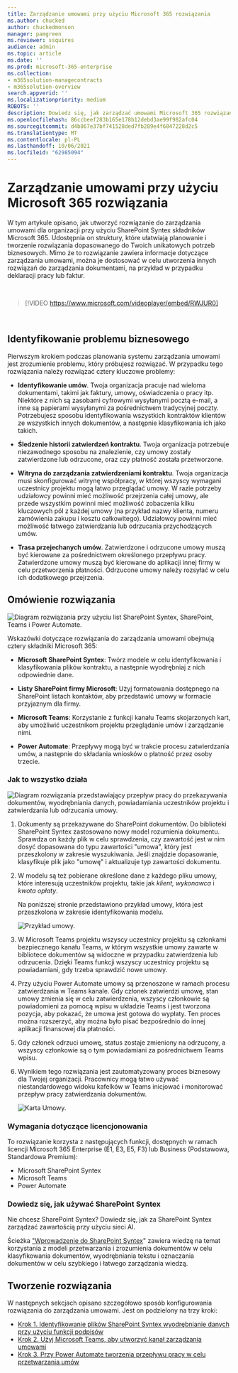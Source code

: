 ```yaml
---
title: Zarządzanie umowami przy użyciu Microsoft 365 rozwiązania
ms.author: chucked
author: chuckedmonson
manager: pamgreen
ms.reviewer: ssquires
audience: admin
ms.topic: article
ms.date: ''
ms.prod: microsoft-365-enterprise
ms.collection:
- m365solution-managecontracts
- m365solution-overview
search.appverid: ''
ms.localizationpriority: medium
ROBOTS: ''
description: Dowiedz się, jak zarządzać umowami Microsoft 365 rozwiązanie SharePoint Syntex list SharePoint, list Microsoft Teams i Power Automate.
ms.openlocfilehash: 86ccbeef283b165e178b12debd3ae99f982afc04
ms.sourcegitcommit: d4b867e37bf741528ded7fb289e4f6847228d2c5
ms.translationtype: MT
ms.contentlocale: pl-PL
ms.lasthandoff: 10/06/2021
ms.locfileid: "62985094"
---
```

# <a name="manage-contracts-using-a-microsoft-365-solution"></a>Zarządzanie umowami przy użyciu Microsoft 365 rozwiązania

W tym artykule opisano, jak utworzyć rozwiązanie do zarządzania umowami dla organizacji przy użyciu SharePoint Syntex składników Microsoft 365. Udostępnia on struktury, które ułatwiają planowanie i tworzenie rozwiązania dopasowanego do Twoich unikatowych potrzeb biznesowych. Mimo że to rozwiązanie zawiera informacje dotyczące zarządzania umowami, można je dostosować w celu utworzenia innych rozwiązań do zarządzania dokumentami, na przykład w przypadku deklaracji pracy lub faktur.

</br>

> [!VIDEO https://www.microsoft.com/videoplayer/embed/RWJUR0]

</br>

## <a name="identify-the-business-problem"></a>Identyfikowanie problemu biznesowego

Pierwszym krokiem podczas planowania systemu zarządzania umowami jest zrozumienie problemu, który próbujesz rozwiązać. W przypadku tego rozwiązania należy rozwiązać cztery kluczowe problemy:

- **Identyfikowanie umów**. Twoja organizacja pracuje nad wieloma dokumentami, takimi jak faktury, umowy, oświadczenia o pracy itp.  Niektóre z nich są zasobami cyfrowymi wysyłanymi pocztą e-mail, a inne są papierami wysyłanymi za pośrednictwem tradycyjnej poczty. Potrzebujesz sposobu identyfikowania wszystkich kontraktów klientów ze wszystkich innych dokumentów, a następnie klasyfikowania ich jako takich.

- **Śledzenie historii zatwierdzeń kontraktu**. Twoja organizacja potrzebuje niezawodnego sposobu na znalezienie, czy umowy zostały zatwierdzone lub odrzucone, oraz czy płatność została przetworzone. 

- **Witryna do zarządzania zatwierdzeniami kontraktu**. Twoja organizacja musi skonfigurować witrynę współpracy, w której wszyscy wymagani uczestnicy projektu mogą łatwo przeglądać umowy. W razie potrzeby udziałowcy powinni mieć możliwość przejrzenia całej umowy, ale przede wszystkim powinni mieć możliwość zobaczenia kilku kluczowych pól z każdej umowy (na przykład nazwy klienta, numeru zamówienia zakupu i kosztu całkowitego). Udziałowcy powinni mieć możliwość łatwego zatwierdzania lub odrzucania przychodzących umów.

- **Trasa przejechanych umów**. Zatwierdzone i odrzucone umowy muszą być kierowane za pośrednictwem określonego przepływu pracy. Zatwierdzone umowy muszą być kierowane do aplikacji innej firmy w celu przetworzenia płatności. Odrzucone umowy należy rozsyłać w celu ich dodatkowego przejrzenia.

## <a name="overview-of-the-solution"></a>Omówienie rozwiązania

  ![Diagram rozwiązania przy użyciu list SharePoint Syntex, SharePoint, Teams i Power Automate.](../media/content-understanding/syntex-solution-manage-contracts-setup-steps.png)

Wskazówki dotyczące rozwiązania do zarządzania umowami obejmują cztery składniki Microsoft 365:

- **Microsoft SharePoint Syntex**: Twórz modele w celu identyfikowania i klasyfikowania plików kontraktu, a następnie wyodrębniaj z nich odpowiednie dane.

- **Listy SharePoint firmy Microsoft**: Użyj formatowania dostępnego na SharePoint listach kontaktów, aby przedstawić umowy w formacie przyjaznym dla firmy.

- **Microsoft Teams**: Korzystanie z funkcji kanału Teams skojarzonych kart, aby umożliwić uczestnikom projektu przeglądanie umów i zarządzanie nimi.

- **Power Automate**: Przepływy mogą być w trakcie procesu zatwierdzania umów, a następnie do składania wniosków o płatność przez osoby trzecie.

### <a name="how-it-all-works"></a>Jak to wszystko działa

  ![Diagram rozwiązania przedstawiający przepływ pracy do przekazywania dokumentów, wyodrębniania danych, powiadamiania uczestników projektu i zatwierdzania lub odrzucania umowy.](../media/content-understanding/syntex-solution-manage-contracts-overview.png)

1. Dokumenty są przekazywane do SharePoint dokumentów. Do biblioteki SharePoint Syntex zastosowano nowy model rozumienia dokumentu. Sprawdza on każdy plik w celu sprawdzenia, czy zawartość jest w nim dosyć dopasowana do typu zawartości "umowa", który jest przeszkolony w zakresie wyszukiwania. Jeśli znajdzie dopasowanie, klasyfikuje plik jako "umowę" i aktualizuje typ zawartości dokumentu.

2. W modelu są też pobierane określone dane z każdego pliku umowy, które interesują uczestników projektu, takie jak *klient, wykonawca* i *kwota opłaty*. 

    Na poniższej stronie przedstawiono przykład umowy, która jest przeszkolona w zakresie identyfikowania modelu.

      ![Przykład umowy.](../media/content-understanding/contract.png)

3. W Microsoft Teams projektu wszyscy uczestnicy projektu są członkami bezpiecznego kanału Teams, w którym wszystkie umowy zawarte w bibliotece dokumentów są widoczne w przypadku zatwierdzenia lub odrzucenia. Dzięki Teams funkcji wszyscy uczestnicy projektu są powiadamiani, gdy trzeba sprawdzić nowe umowy.

4. Przy użyciu Power Automate umowy są przenoszone w ramach procesu zatwierdzania w Teams kanale. Gdy członek zatwierdzi umowę, stan umowy zmienia się w celu zatwierdzenia, wszyscy członkowie są powiadomieni za pomocą wpisu w układzie Teams i jest tworzona pozycja, aby pokazać, że umowa jest gotowa do wypłaty. Ten proces można rozszerzyć, aby można było pisać bezpośrednio do innej aplikacji finansowej dla płatności.

5. Gdy członek odrzuci umowę, status zostaje zmieniony na odrzucony, a wszyscy członkowie są o tym powiadamiani za pośrednictwem Teams wpisu.

6. Wynikiem tego rozwiązania jest zautomatyzowany proces biznesowy dla Twojej organizacji. Pracownicy mogą łatwo używać niestandardowego widoku kafelków w Teams inicjować i monitorować przepływ pracy zatwierdzania dokumentów. 

     ![Karta Umowy.](../media/content-understanding/tile-view.png)

### <a name="licensing-requirements"></a>Wymagania dotyczące licencjonowania

To rozwiązanie korzysta z następujących funkcji, dostępnych w ramach licencji Microsoft 365 Enterprise (E1, E3, E5, F3) lub Business (Podstawowa, Standardowa Premium):

- Microsoft SharePoint Syntex
- Microsoft Teams
- Power Automate

### <a name="learn-how-to-use-sharepoint-syntex"></a>Dowiedz się, jak używać SharePoint Syntex

Nie chcesz SharePoint Syntex? Dowiedz się, jak za SharePoint Syntex zarządzać zawartością przy użyciu sieci AI.

Ścieżka ["Wprowadzenie do SharePoint Syntex](/learn/paths/syntex-get-started)" zawiera wiedzę na temat korzystania z modeli przetwarzania i zrozumienia dokumentów w celu klasyfikowania dokumentów, wyodrębniania tekstu i oznaczania dokumentów w celu szybkiego i łatwego zarządzania wiedzą.

## <a name="create-the-solution"></a>Tworzenie rozwiązania

W następnych sekcjach opisano szczegółowo sposób konfigurowania rozwiązania do zarządzania umowami. Jest on podzielony na trzy kroki:

- [Krok 1. Identyfikowanie plików SharePoint Syntex wyodrębnianie danych przy użyciu funkcji podpisów](solution-manage-contracts-step1.md)
- [Krok 2. Użyj Microsoft Teams, aby utworzyć kanał zarządzania umowami](solution-manage-contracts-step2.md)
- [Krok 3. Przy Power Automate tworzenia przepływu pracy w celu przetwarzania umów](solution-manage-contracts-step3.md)
